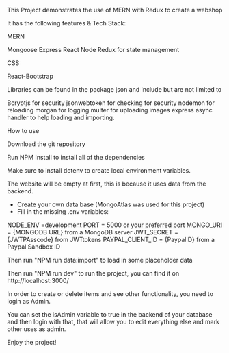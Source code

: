 This Project demonstrates the use of MERN with Redux to create a webshop

It has the following features & Tech Stack:

MERN

Mongoose
Express
React
Node
Redux for state management

CSS

React-Bootstrap

Libraries can be found in the package json and include but are not limited to

Bcryptjs for security
jsonwebtoken for checking for security
nodemon for reloading
morgan for logging
multer for uploading images
express async handler to help loading and importing.

How to use

Download the git repository

Run NPM Install to install all of the dependencies

Make sure to install dotenv to create local environment variables.

The website will be empty at first, this is because it uses data from the backend.

- Create your own data base (MongoAtlas was used for this project)
- Fill in the missing .env variables:

NODE_ENV =development
PORT = 5000 or your preferred port
MONGO_URI = {MONGODB URL} from a MongoDB server
JWT_SECRET = {JWTPAsscode} from JWTtokens
PAYPAL_CLIENT_ID = {PaypalID} from a Paypal Sandbox ID

Then run "NPM run data:import" to load in some placeholder data

Then run "NPM run dev" to run the project, you can find it on http://localhost:3000/

In order to create or delete items and see other functionality, you need to login as Admin.

You can set the isAdmin variable to true in the backend of your database and then login with that, that will allow you to edit everything else and mark other uses as admin.

Enjoy the project!



